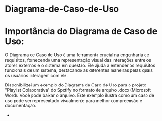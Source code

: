 # Diagrama-de-Caso-de-Uso

# Importância do Diagrama de Caso de Uso:

O Diagrama de Caso de Uso é uma ferramenta crucial na engenharia de requisitos, fornecendo uma representação visual das interações entre os atores externos e o sistema em questão. 
Ele ajuda a entender os requisitos funcionais de um sistema, destacando as diferentes maneiras pelas quais os usuários interagem com ele. 

Disponibilizei um exemplo do Diagrama de Caso de Uso para o projeto "Playlist Colaborativa" do Spotify no formato de arquivo .docx (Microsoft Word). 
Você pode baixar o arquivo. Este exemplo ilustra como um caso de uso pode ser representado visualmente para melhor compreensão e documentação.

*
